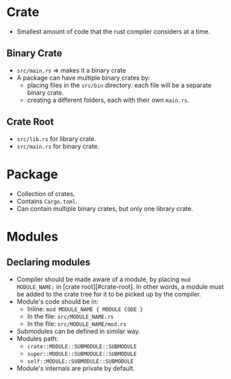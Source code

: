 # Crate
- Smallest amount of code that the rust compiler considers at a time.

## Binary Crate
- `src/main.rs` => makes it a binary crate
- A package can have multiple binary crates by:
    - placing files in the `src/bin` directory: each file will be a separate binary crate.
    - creating a different folders, each with their own `main.rs`.

## Crate Root
- `src/lib.rs` for library crate.
- `src/main.rs` for binary crate.

# Package
- Collection of crates.
- Contains `Cargo.toml`.
- Can contain multiple binary crates, but only one library crate.

# Modules
## Declaring modules
- Compiler should be made aware of a module, by placing `mod MODULE_NAME;` in [crate root][#crate-root]. In other words, a module must be added to the crate tree for it to be picked up by the compiler.
- Module's code should be in:
    - Inline: `mod MODULE_NAME { MODULE CODE }`
    - In the file: `src/MODULE_NAME.rs`
    - In the file: `src/MODULE_NAME/mod.rs`
- Submodules can be defined in similar way.
- Modules path:
    - `crate::MODULE::SUBMODULE::SUBMODULE`
    - `super::MODULE::SUBMODULE::SUBMODULE`
    - `self::MODULE::SUBMODULE::SUBMODULE`
- Module's internals are private by default.
